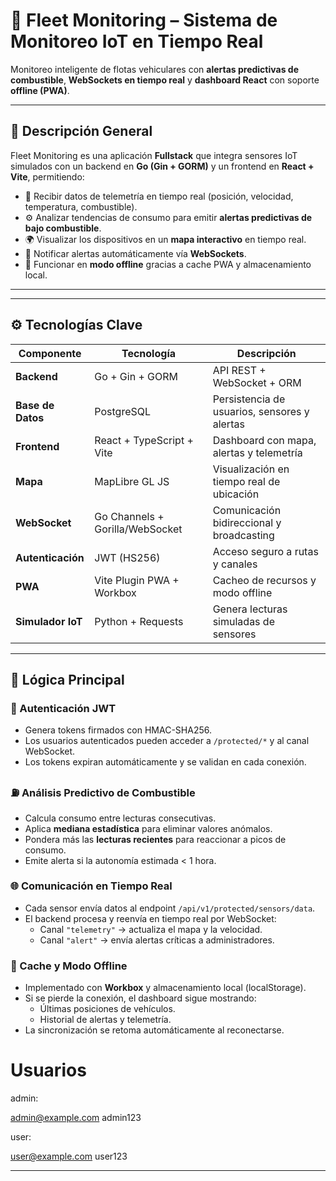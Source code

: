 # 🚀 Fleet Monitoring – Sistema de Monitoreo IoT en Tiempo Real

Monitoreo inteligente de flotas vehiculares con **alertas predictivas de combustible**, **WebSockets en tiempo real** y **dashboard React** con soporte **offline (PWA)**.

---

## 🧩 Descripción General

Fleet Monitoring es una aplicación **Fullstack** que integra sensores IoT simulados con un backend en **Go (Gin + GORM)** y un frontend en **React + Vite**, permitiendo:

- 📡 Recibir datos de telemetría en tiempo real (posición, velocidad, temperatura, combustible).  
- ⚙️ Analizar tendencias de consumo para emitir **alertas predictivas de bajo combustible**.  
- 🌍 Visualizar los dispositivos en un **mapa interactivo** en tiempo real.  
- 🔔 Notificar alertas automáticamente vía **WebSockets**.  
- 💾 Funcionar en **modo offline** gracias a cache PWA y almacenamiento local.

---


---

## ⚙️ Tecnologías Clave

| Componente | Tecnología | Descripción |
|-------------|-------------|--------------|
| **Backend** | Go + Gin + GORM | API REST + WebSocket + ORM |
| **Base de Datos** | PostgreSQL | Persistencia de usuarios, sensores y alertas |
| **Frontend** | React + TypeScript + Vite | Dashboard con mapa, alertas y telemetría |
| **Mapa** | MapLibre GL JS | Visualización en tiempo real de ubicación |
| **WebSocket** | Go Channels + Gorilla/WebSocket | Comunicación bidireccional y broadcasting |
| **Autenticación** | JWT (HS256) | Acceso seguro a rutas y canales |
| **PWA** | Vite Plugin PWA + Workbox | Cacheo de recursos y modo offline |
| **Simulador IoT** | Python + Requests | Genera lecturas simuladas de sensores |

---

## 🧠 Lógica Principal

### 🔐 Autenticación JWT
- Genera tokens firmados con HMAC-SHA256.  
- Los usuarios autenticados pueden acceder a `/protected/*` y al canal WebSocket.  
- Los tokens expiran automáticamente y se validan en cada conexión.

### ⛽ Análisis Predictivo de Combustible
- Calcula consumo entre lecturas consecutivas.
- Aplica **mediana estadística** para eliminar valores anómalos.  
- Pondera más las **lecturas recientes** para reaccionar a picos de consumo.  
- Emite alerta si la autonomía estimada < 1 hora.

### 🌐 Comunicación en Tiempo Real
- Cada sensor envía datos al endpoint `/api/v1/protected/sensors/data`.  
- El backend procesa y reenvía en tiempo real por WebSocket:  
  - Canal `"telemetry"` → actualiza el mapa y la velocidad.  
  - Canal `"alert"` → envía alertas críticas a administradores.

### 💾 Cache y Modo Offline
- Implementado con **Workbox** y almacenamiento local (localStorage).  
- Si se pierde la conexión, el dashboard sigue mostrando:
  - Últimas posiciones de vehículos.  
  - Historial de alertas y telemetría.  
- La sincronización se retoma automáticamente al reconectarse.

# Usuarios

admin:

admin@example.com
admin123

user:

user@example.com
user123

---